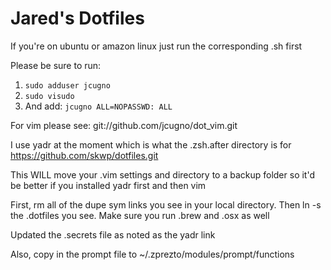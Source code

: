 Jared's Dotfiles
===========

If you're on ubuntu or amazon linux just run the corresponding .sh first

Please be sure to run:
1. `sudo adduser jcugno`
2. `sudo visudo`
3. And add: `jcugno ALL=NOPASSWD: ALL`

For vim please see: git://github.com/jcugno/dot_vim.git

I use yadr at the moment which is what the .zsh.after directory is for
https://github.com/skwp/dotfiles.git

This WILL move your .vim settings and directory to a backup folder so it'd be
better if you installed yadr first and then vim

First, rm all of the dupe sym links you see in your local directory.
Then ln -s the .dotfiles you see. Make sure you run .brew and .osx as well

Updated the .secrets file as noted as the yadr link

Also, copy in the prompt file to ~/.zprezto/modules/prompt/functions

